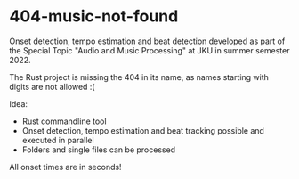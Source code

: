 # 404-music-not-found

Onset detection, tempo estimation and beat detection developed as part of the Special Topic "Audio and Music Processing"
at JKU in summer semester 2022.

The Rust project is missing the 404 in its name, as names starting with digits are not allowed :(

Idea:

* Rust commandline tool
* Onset detection, tempo estimation and beat tracking possible and executed in parallel
* Folders and single files can be processed

All onset times are in seconds!